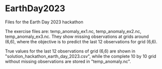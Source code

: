 # EarthDay2023
Files for the Earth Day 2023 hackathon 

The exercise files are:
temp_anomaly_ex1.nc, temp_anomaly_ex2.nc, temp_anomaly_ex3.nc.
They show missing observations at grids around (6,6), where the objective is to predict the last 12 observations for grid (6,6).

True values for the last 12 observations of grid (6,6) are shown in "solution_hackathon_earth_day_2023.csv", while the complete 10 by 10 grid without missing observations are stored in "temp_anomaly.nc".
